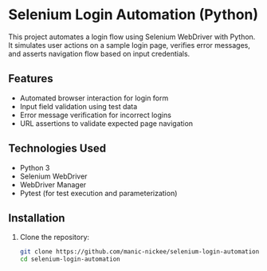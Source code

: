 # Selenium Login Automation (Python)

This project automates a login flow using Selenium WebDriver with Python. It simulates user actions on a sample login page, verifies error messages, and asserts navigation flow based on input credentials.

## Features

- Automated browser interaction for login form
- Input field validation using test data
- Error message verification for incorrect logins
- URL assertions to validate expected page navigation

## Technologies Used

- Python 3
- Selenium WebDriver
- WebDriver Manager
- Pytest (for test execution and parameterization)

## Installation

1. Clone the repository:
   ```bash
   git clone https://github.com/manic-nickee/selenium-login-automation.git
   cd selenium-login-automation